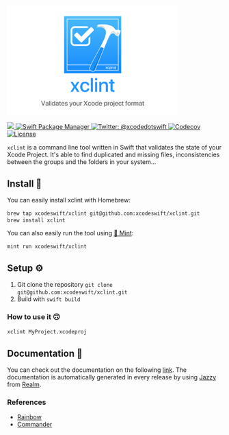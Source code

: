 <img src="assets/header.png" width="400"/><br/>

<a href="https://travis-ci.org/carambalabs/xclint">
    <img src="https://travis-ci.org/carambalabs/xclint.svg?branch=master">
</a>
<a href="https://swift.org/package-manager">
    <img src="https://img.shields.io/badge/spm-compatible-brightgreen.svg?style=flat" alt="Swift Package Manager" />
</a>
<a href="https://twitter.com/xcodedotswift">
    <img src="https://img.shields.io/badge/contact-@xcodedotswift-blue.svg?style=flat" alt="Twitter: @xcodedotswift" />
</a>
<a href="https://codecov.io/gh/carambalabs/xcodeproj">
  <img src="https://codecov.io/gh/carambalabs/xcodeproj/branch/master/graph/badge.svg" alt="Codecov" />
</a>
<a href="https://opensource.org/licenses/MIT">
  <img src="https://img.shields.io/badge/License-MIT-yellow.svg" alt="License" />
</a>

`xclint` is a command line tool written in Swift that validates the state of your Xcode Project. It's able to find duplicated and missing files, inconsistencies between the groups and the folders in your system...

## Install 🥑

You can easily install xclint with Homebrew:

```
brew tap xcodeswift/xclint git@github.com:xcodeswift/xclint.git
brew install xclint
```

You can also easily run the tool using [🌱 Mint](https://github.com/yonaskolb/mint):

```bash
mint run xcodeswift/xclint
```

## Setup ⚙️

1. Git clone the repository `git clone git@github.com:xcodeswift/xclint.git`
2. Build with `swift build`


### How to use it 🙃

```bash
xclint MyProject.xcodeproj
```

## Documentation 📄
You can check out the documentation on the following [link](https://xcodeswift.github.io/xclint/index.html). The documentation is automatically generated in every release by using [Jazzy](https://github.com/realm/jazzy) from [Realm](https://realm.io).

### References

- [Rainbow](https://github.com/onevcat/Rainbow)
- [Commander](https://github.com/kylef/Commander.git)
